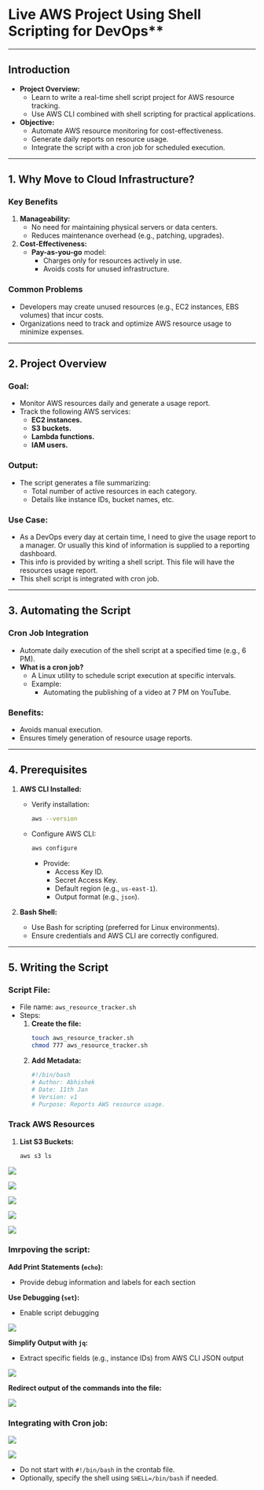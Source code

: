 # Live AWS Project Using Shell Scripting for DevOps**

---

## **Introduction**
- **Project Overview:**
  - Learn to write a real-time shell script project for AWS resource tracking.
  - Use AWS CLI combined with shell scripting for practical applications.
- **Objective:**
  - Automate AWS resource monitoring for cost-effectiveness.
  - Generate daily reports on resource usage.
  - Integrate the script with a cron job for scheduled execution.

---

## **1. Why Move to Cloud Infrastructure?**
### **Key Benefits**
1. **Manageability:**
   - No need for maintaining physical servers or data centers.
   - Reduces maintenance overhead (e.g., patching, upgrades).
2. **Cost-Effectiveness:**
   - **Pay-as-you-go** model:
     - Charges only for resources actively in use.
     - Avoids costs for unused infrastructure.

### **Common Problems**
- Developers may create unused resources (e.g., EC2 instances, EBS volumes) that incur costs.
- Organizations need to track and optimize AWS resource usage to minimize expenses.

---

## **2. Project Overview**
### **Goal:**
- Monitor AWS resources daily and generate a usage report.
- Track the following AWS services:
  - **EC2 instances.**
  - **S3 buckets.**
  - **Lambda functions.**
  - **IAM users.**

### **Output:**
- The script generates a file summarizing:
  - Total number of active resources in each category.
  - Details like instance IDs, bucket names, etc.

### **Use Case:**
- As a DevOps every day at certain time, I need to give the usage report to a manager. Or usually this kind of information is supplied to a reporting dashboard.
- This info is provided by writing a shell script. This file will have the resources usage report.
- This shell script is integrated with cron job. 

---

## **3. Automating the Script**
### **Cron Job Integration**
- Automate daily execution of the shell script at a specified time (e.g., 6 PM).
- **What is a cron job?**
  - A Linux utility to schedule script execution at specific intervals.
  - Example:
    - Automating the publishing of a video at 7 PM on YouTube.

### **Benefits:**
- Avoids manual execution.
- Ensures timely generation of resource usage reports.

---

## **4. Prerequisites**
1. **AWS CLI Installed:**
   - Verify installation:
     ```bash
     aws --version
     ```
   - Configure AWS CLI:
     ```bash
     aws configure
     ```
     - Provide:
       - Access Key ID.
       - Secret Access Key.
       - Default region (e.g., `us-east-1`).
       - Output format (e.g., `json`).

2. **Bash Shell:**
   - Use Bash for scripting (preferred for Linux environments).
   - Ensure credentials and AWS CLI are correctly configured.

---

## **5. Writing the Script**
### **Script File:**
- File name: `aws_resource_tracker.sh`
- Steps:
  1. **Create the file:**
     ```bash
     touch aws_resource_tracker.sh
     chmod 777 aws_resource_tracker.sh
     ```
  2. **Add Metadata:**
     ```bash
     #!/bin/bash
     # Author: Abhishek
     # Date: 11th Jan
     # Version: v1
     # Purpose: Reports AWS resource usage.
     ```

### **Track AWS Resources**
1. **List S3 Buckets:**
   ```bash
   aws s3 ls

![](images/1_create_file.png)

![](images/2_vim_script.png)

![](images/3_chmod.png)

![](images/4_execute_script.png)

![](images/5_execute_script_with_pipe_more.png)

### Imrpoving the script:
**Add Print Statements (`echo`):**
- Provide debug information and labels for each section

**Use Debugging (`set`):**
- Enable script debugging

![](images/6_improve_report.png)

**Simplify Output with `jq`:**
- Extract specific fields (e.g., instance IDs) from AWS CLI JSON output

![](images/7_improve_script_jq.png)

**Redirect output of the commands into the file:**

![](images/8_redirect_output.png)

### Integrating with Cron job:

![](images/9_open_crontab.png)

![](images/10_cron_job.png)

- Do not start with `#!/bin/bash` in the crontab file.
- Optionally, specify the shell using `SHELL=/bin/bash` if needed.

